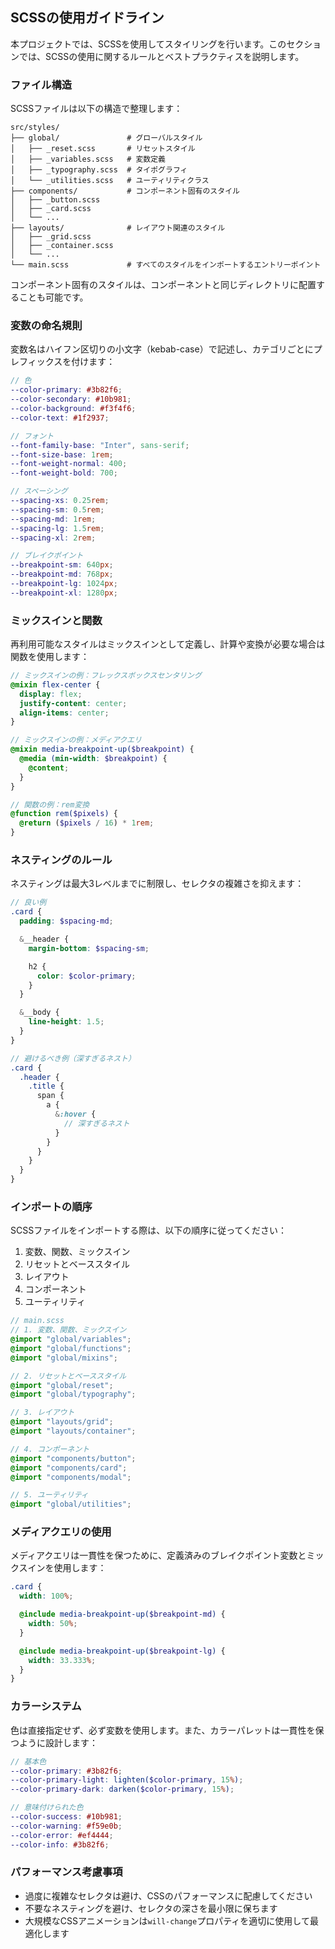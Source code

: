 ## SCSSの使用ガイドライン

本プロジェクトでは、SCSSを使用してスタイリングを行います。このセクションでは、SCSSの使用に関するルールとベストプラクティスを説明します。

### ファイル構造

SCSSファイルは以下の構造で整理します：

```
src/styles/
├── global/               # グローバルスタイル
│   ├── _reset.scss       # リセットスタイル
│   ├── _variables.scss   # 変数定義
│   ├── _typography.scss  # タイポグラフィ
│   └── _utilities.scss   # ユーティリティクラス
├── components/           # コンポーネント固有のスタイル
│   ├── _button.scss
│   ├── _card.scss
│   └── ...
├── layouts/              # レイアウト関連のスタイル
│   ├── _grid.scss
│   ├── _container.scss
│   └── ...
└── main.scss             # すべてのスタイルをインポートするエントリーポイント
```

コンポーネント固有のスタイルは、コンポーネントと同じディレクトリに配置することも可能です。

### 変数の命名規則

変数名はハイフン区切りの小文字（kebab-case）で記述し、カテゴリごとにプレフィックスを付けます：

```scss
// 色
--color-primary: #3b82f6;
--color-secondary: #10b981;
--color-background: #f3f4f6;
--color-text: #1f2937;

// フォント
--font-family-base: "Inter", sans-serif;
--font-size-base: 1rem;
--font-weight-normal: 400;
--font-weight-bold: 700;

// スペーシング
--spacing-xs: 0.25rem;
--spacing-sm: 0.5rem;
--spacing-md: 1rem;
--spacing-lg: 1.5rem;
--spacing-xl: 2rem;

// ブレイクポイント
--breakpoint-sm: 640px;
--breakpoint-md: 768px;
--breakpoint-lg: 1024px;
--breakpoint-xl: 1280px;
```

### ミックスインと関数

再利用可能なスタイルはミックスインとして定義し、計算や変換が必要な場合は関数を使用します：

```scss
// ミックスインの例：フレックスボックスセンタリング
@mixin flex-center {
  display: flex;
  justify-content: center;
  align-items: center;
}

// ミックスインの例：メディアクエリ
@mixin media-breakpoint-up($breakpoint) {
  @media (min-width: $breakpoint) {
    @content;
  }
}

// 関数の例：rem変換
@function rem($pixels) {
  @return ($pixels / 16) * 1rem;
}
```

### ネスティングのルール

ネスティングは最大3レベルまでに制限し、セレクタの複雑さを抑えます：

```scss
// 良い例
.card {
  padding: $spacing-md;

  &__header {
    margin-bottom: $spacing-sm;

    h2 {
      color: $color-primary;
    }
  }

  &__body {
    line-height: 1.5;
  }
}

// 避けるべき例（深すぎるネスト）
.card {
  .header {
    .title {
      span {
        a {
          &:hover {
            // 深すぎるネスト
          }
        }
      }
    }
  }
}
```

### インポートの順序

SCSSファイルをインポートする際は、以下の順序に従ってください：

1. 変数、関数、ミックスイン
2. リセットとベーススタイル
3. レイアウト
4. コンポーネント
5. ユーティリティ

```scss
// main.scss
// 1. 変数、関数、ミックスイン
@import "global/variables";
@import "global/functions";
@import "global/mixins";

// 2. リセットとベーススタイル
@import "global/reset";
@import "global/typography";

// 3. レイアウト
@import "layouts/grid";
@import "layouts/container";

// 4. コンポーネント
@import "components/button";
@import "components/card";
@import "components/modal";

// 5. ユーティリティ
@import "global/utilities";
```

### メディアクエリの使用

メディアクエリは一貫性を保つために、定義済みのブレイクポイント変数とミックスインを使用します：

```scss
.card {
  width: 100%;

  @include media-breakpoint-up($breakpoint-md) {
    width: 50%;
  }

  @include media-breakpoint-up($breakpoint-lg) {
    width: 33.333%;
  }
}
```

### カラーシステム

色は直接指定せず、必ず変数を使用します。また、カラーパレットは一貫性を保つように設計します：

```scss
// 基本色
--color-primary: #3b82f6;
--color-primary-light: lighten($color-primary, 15%);
--color-primary-dark: darken($color-primary, 15%);

// 意味付けられた色
--color-success: #10b981;
--color-warning: #f59e0b;
--color-error: #ef4444;
--color-info: #3b82f6;
```

### パフォーマンス考慮事項

- 過度に複雑なセレクタは避け、CSSのパフォーマンスに配慮してください
- 不要なネスティングを避け、セレクタの深さを最小限に保ちます
- 大規模なCSSアニメーションは`will-change`プロパティを適切に使用して最適化します
